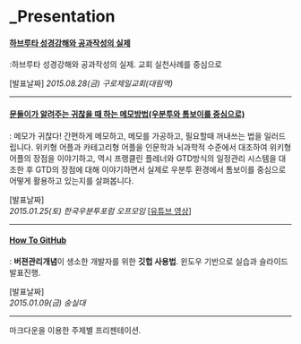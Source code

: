 _Presentation
=============

#### [하브루타 성경강해와 공과작성의 실제](.Havruta2015/README.md)
:하브루타 성경강해와 공과작성의 실제. 교회 실천사례를 중심으로

[발표날짜]
_2015.08.28(금) 구로제일교회(대림역)_

---

#### [문돌이가 알려주는 귀찮을 때 하는 메모방법(우분투와 톰보이를 중심으로)](./WritingTomBoyForLazyBoy/README.md)   
: 메모가 귀찮다! 간편하게 메모하고, 메모를 가공하고, 필요할때 꺼내쓰는 법을 일러드립니다. 위키형 어플과 카테고리형 어플을 인문학과 뇌과학적 수준에서 대조하여 위키형 어플의 장점을 이야기하고, 역시 프랭클린 플레너와 GTD방식의 일정관리 시스템을 대조한 후 GTD의 장점에 대해 이야기하면서 실제로 우분투 환경에서 톰보이를 중심으로 어떻게 활용하고 있는지를 살펴봅니다.

[발표날짜]  
_2015.01.25(토) 한국우분투포럼 오프모임_  [[유튜브 영상](http://www.youtube.com/watch?v=S4NPuxbs6nI)]  

---

#### [How To GitHub](./HowToGitHub/README.md)  
: **버젼관리개념**이 생소한 개발자를 위한 **깃헙 사용법**. 윈도우 기반으로 실습과 슬라이드 발표진행.  

[발표날짜]  
_2015.01.09(금) 숭실대_

---

마크다운을 이용한 주제별 프리젠테이션.
